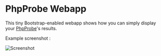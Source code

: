PhpProbe Webapp
================

This tiny Bootstrap-enabled webapp shows how you can simply display your [PhpProbe](https://github.com/michael-bouvy/php-probe)'s results.

Example screenshot :


![Screenshot](https://raw2.github.com/michael-bouvy/php-probe-webapp/master/screenshot.png "PhpProbe webapp screenshot")